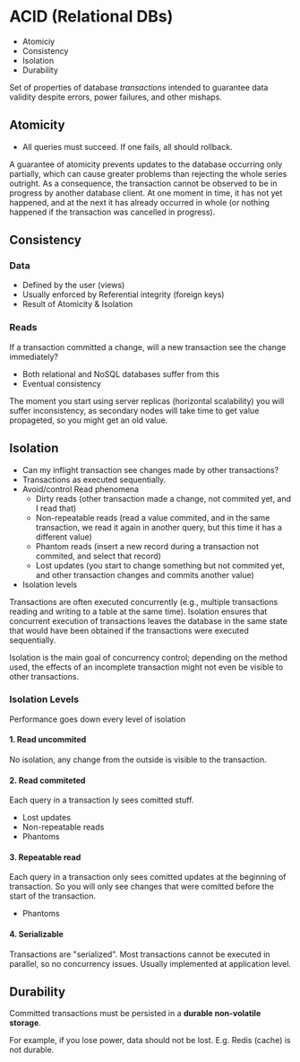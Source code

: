 # ACID (Relational DBs)

* Atomiciy
* Consistency
* Isolation
* Durability

Set of properties of database _transactions_ intended to guarantee data validity despite errors, power failures, and other mishaps.

## Atomicity

* All queries must succeed. If one fails, all should rollback.

A guarantee of atomicity prevents updates to the database occurring only partially, which can cause greater problems than rejecting the whole series outright. As a consequence, the transaction cannot be observed to be in progress by another database client. At one moment in time, it has not yet happened, and at the next it has already occurred in whole (or nothing happened if the transaction was cancelled in progress).

## Consistency

### Data

* Defined by the user (views)
* Usually enforced by Referential integrity (foreign keys)
* Result of Atomicity & Isolation

### Reads

If a transaction committed a change, will a new transaction see the change immediately?

* Both relational and NoSQL databases suffer from this
* Eventual consistency

The moment you start using server replicas (horizontal scalability) you will suffer inconsistency, as secondary nodes will take time to get value propageted, so you might get an old value.

## Isolation

* Can my inflight transaction see changes made by other transactions?
* Transactions as executed sequentially.
* Avoid/control Read phenomena
  * Dirty reads (other transaction made a change, not commited yet, and I read that)
  * Non-repeatable reads (read a value commited, and in the same transaction, we read it again in another query, but this time it has a different value)
  * Phantom reads (insert a new record during a transaction not commited, and select that record)
  * Lost updates (you start to change something but not commited yet, and other transaction changes and commits another value)
* Isolation levels

Transactions are often executed concurrently (e.g., multiple transactions reading and writing to a table at the same time). Isolation ensures that concurrent execution of transactions leaves the database in the same state that would have been obtained if the transactions were executed sequentially.

Isolation is the main goal of concurrency control; depending on the method used, the effects of an incomplete transaction might not even be visible to other transactions.

### Isolation Levels

Performance goes down every level of isolation

#### 1. Read uncommited

No isolation, any change from the outside is visible to the transaction.

#### 2. Read commiteted

Each query in a transaction ly sees comitted stuff.

* Lost updates
* Non-repeatable reads
* Phantoms

#### 3. Repeatable read

Each query in a transaction only sees comitted updates at the beginning of transaction. So you will only see changes that were comitted before the start of the transaction.

* Phantoms

#### 4. Serializable

Transactions are "serialized". Most transactions cannot be executed in parallel, so no concurrency issues. Usually implemented at application level.

## Durability

Committed transactions must be persisted in a __durable non-volatile storage__. 

For example, if you lose power, data should not be lost. E.g. Redis (cache) is not durable.
